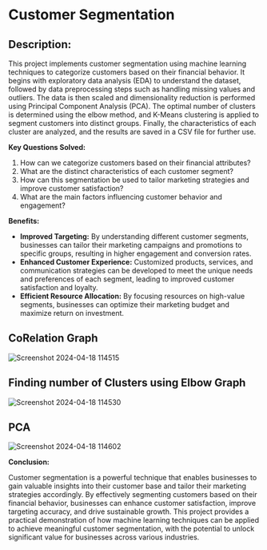 # Customer Segmentation 

## Description:

This project implements customer segmentation using machine learning techniques to categorize customers based on their financial behavior. It begins with exploratory data analysis (EDA) to understand the dataset, followed by data preprocessing steps such as handling missing values and outliers. The data is then scaled and dimensionality reduction is performed using Principal Component Analysis (PCA). The optimal number of clusters is determined using the elbow method, and K-Means clustering is applied to segment customers into distinct groups. Finally, the characteristics of each cluster are analyzed, and the results are saved in a CSV file for further use.

**Key Questions Solved:**
1. How can we categorize customers based on their financial attributes?
2. What are the distinct characteristics of each customer segment?
3. How can this segmentation be used to tailor marketing strategies and improve customer satisfaction?
4. What are the main factors influencing customer behavior and engagement?

**Benefits:**
- **Improved Targeting:** By understanding different customer segments, businesses can tailor their marketing campaigns and promotions to specific groups, resulting in higher engagement and conversion rates.
- **Enhanced Customer Experience:** Customized products, services, and communication strategies can be developed to meet the unique needs and preferences of each segment, leading to improved customer satisfaction and loyalty.
- **Efficient Resource Allocation:** By focusing resources on high-value segments, businesses can optimize their marketing budget and maximize return on investment.



## CoRelation Graph
![Screenshot 2024-04-18 114515](https://github.com/satyajigyansu-behera/Customer-Segmentation-/assets/133054879/d1b506bf-1bac-437d-be22-ec452ccdd918)

## Finding number of Clusters using Elbow Graph
![Screenshot 2024-04-18 114530](https://github.com/satyajigyansu-behera/Customer-Segmentation-/assets/133054879/6fc64928-b12e-4891-aec1-eb624869db61)

## PCA
![Screenshot 2024-04-18 114602](https://github.com/satyajigyansu-behera/Customer-Segmentation-/assets/133054879/0a7ff55a-06bc-4211-9480-3185ccc4fa2b)


**Conclusion:**

Customer segmentation is a powerful technique that enables businesses to gain valuable insights into their customer base and tailor their marketing strategies accordingly. By effectively segmenting customers based on their financial behavior, businesses can enhance customer satisfaction, improve targeting accuracy, and drive sustainable growth. This project provides a practical demonstration of how machine learning techniques can be applied to achieve meaningful customer segmentation, with the potential to unlock significant value for businesses across various industries.
